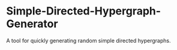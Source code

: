 # Simple-Directed-Hypergraph-Generator
A tool for quickly generating random simple directed hypergraphs.
